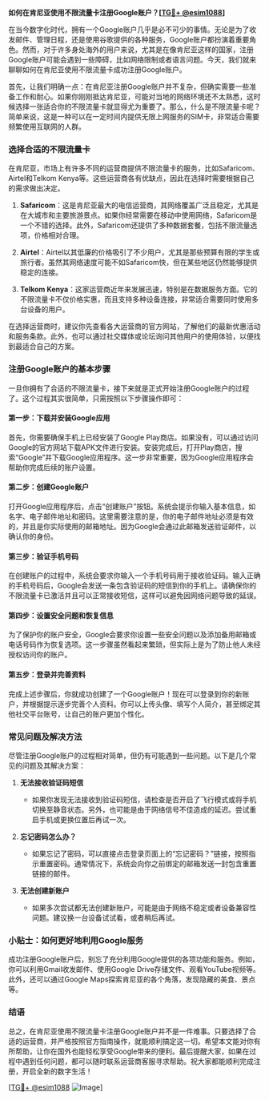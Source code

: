 **如何在肯尼亚使用不限流量卡注册Google账户？[[TG💪+ @esim1088](https://t.me/s/esim1088)]**

在当今数字化时代，拥有一个Google账户几乎是必不可少的事情。无论是为了收发邮件、管理日程，还是使用谷歌提供的各种服务，Google账户都扮演着重要角色。然而，对于许多身处海外的用户来说，尤其是在像肯尼亚这样的国家，注册Google账户可能会遇到一些障碍，比如网络限制或者语言问题。今天，我们就来聊聊如何在肯尼亚使用不限流量卡成功注册Google账户。

首先，让我们明确一点：在肯尼亚注册Google账户并不复杂，但确实需要一些准备工作和耐心。如果你刚刚抵达肯尼亚，可能对当地的网络环境还不太熟悉，这时候选择一张适合你的不限流量卡就显得尤为重要了。那么，什么是不限流量卡呢？简单来说，这是一种可以在一定时间内提供无限上网服务的SIM卡，非常适合需要频繁使用互联网的人群。

### **选择合适的不限流量卡**

在肯尼亚，市场上有许多不同的运营商提供不限流量卡的服务，比如Safaricom、Airtel和Telkom Kenya等。这些运营商各有优缺点，因此在选择时需要根据自己的需求做出决定。

1. **Safaricom**：这是肯尼亚最大的电信运营商，其网络覆盖广泛且稳定，尤其是在大城市和主要旅游景点。如果你经常需要在移动中使用网络，Safaricom是一个不错的选择。此外，Safaricom还提供了多种数据套餐，包括不限流量选项，价格相对合理。

2. **Airtel**：Airtel以其低廉的价格吸引了不少用户，尤其是那些预算有限的学生或旅行者。虽然其网络速度可能不如Safaricom快，但在某些地区仍然能够提供稳定的连接。

3. **Telkom Kenya**：这家运营商近年来发展迅速，特别是在数据服务方面。它的不限流量卡不仅价格实惠，而且支持多种设备连接，非常适合需要同时使用多台设备的用户。

在选择运营商时，建议你先查看各大运营商的官方网站，了解他们的最新优惠活动和服务条款。此外，也可以通过社交媒体或论坛询问其他用户的使用体验，以便找到最适合自己的方案。

### **注册Google账户的基本步骤**

一旦你拥有了合适的不限流量卡，接下来就是正式开始注册Google账户的过程了。这个过程其实很简单，只需按照以下步骤操作即可：

#### **第一步：下载并安装Google应用**
首先，你需要确保手机上已经安装了Google Play商店。如果没有，可以通过访问Google的官方网站下载APK文件进行安装。安装完成后，打开Play商店，搜索“Google”并下载Google应用程序。这一步非常重要，因为Google应用程序会帮助你完成后续的账户设置。

#### **第二步：创建Google账户**
打开Google应用程序后，点击“创建账户”按钮。系统会提示你输入基本信息，如名字、电子邮件地址和密码。这里需要注意的是，你的电子邮件地址必须是有效的，并且是你实际使用的邮箱地址。因为Google会通过此邮箱发送验证邮件，以确认你的身份。

#### **第三步：验证手机号码**
在创建账户的过程中，系统会要求你输入一个手机号码用于接收验证码。输入正确的手机号码后，Google会发送一条包含验证码的短信到你的手机上。请确保你的不限流量卡已激活并且可以正常接收短信，这样可以避免因网络问题导致的延误。

#### **第四步：设置安全问题和恢复信息**
为了保护你的账户安全，Google会要求你设置一些安全问题以及添加备用邮箱或电话号码作为恢复选项。这一步骤虽然看起来繁琐，但实际上是为了防止他人未经授权访问你的账户。

#### **第五步：登录并完善资料**
完成上述步骤后，你就成功创建了一个Google账户！现在可以登录到你的新账户，并根据提示逐步完善个人资料。你可以上传头像、填写个人简介，甚至绑定其他社交平台账号，让自己的账户更加个性化。

### **常见问题及解决方法**

尽管注册Google账户的过程相对简单，但仍有可能遇到一些问题。以下是几个常见的问题及其解决方案：

1. **无法接收验证码短信**
   - 如果你发现无法接收到验证码短信，请检查是否开启了飞行模式或将手机切换至静音状态。另外，也可能是由于网络信号不佳造成的延迟。尝试重启手机或更换位置后再试一次。

2. **忘记密码怎么办？**
   - 如果忘记了密码，可以直接点击登录页面上的“忘记密码？”链接，按照指示重置密码。通常情况下，系统会向你之前绑定的邮箱发送一封包含重置链接的邮件。

3. **无法创建新账户**
   - 如果多次尝试都无法创建新账户，可能是由于网络不稳定或者设备兼容性问题。建议换一台设备试试看，或者稍后再试。

### **小贴士：如何更好地利用Google服务**

成功注册Google账户后，别忘了充分利用Google提供的各项功能和服务。例如，你可以利用Gmail收发邮件、使用Google Drive存储文件、观看YouTube视频等。此外，还可以通过Google Maps探索肯尼亚的各个角落，发现隐藏的美食、景点等。

### **结语**

总之，在肯尼亚使用不限流量卡注册Google账户并不是一件难事。只要选择了合适的运营商，并严格按照官方指南操作，就能顺利搞定这一切。希望本文能对你有所帮助，让你在国外也能轻松享受Google带来的便利。最后提醒大家，如果在过程中遇到任何问题，都可以随时联系运营商客服寻求帮助。祝大家都能顺利完成注册，开启全新的数字生活！

[[TG💪+ @esim1088](https://t.me/s/esim1088) ![Image](https://i.postimg.cc/4NQfJmqS/Snipaste-2025-05-13-00-14-12.png)]
